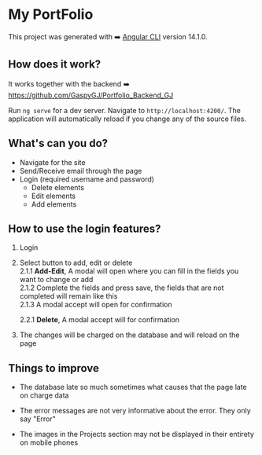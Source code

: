 # My PortFolio 
This project was generated with ➡️ [Angular CLI](https://github.com/angular/angular-cli) version 14.1.0.


## How does it work?

It works together with the backend ➡️ https://github.com/GaspyGJ/Portfolio_Backend_GJ 

Run `ng serve` for a dev server. Navigate to `http://localhost:4200/`. The application will automatically reload if you change any of the source files.

## What's can you do?

* Navigate for the site
* Send/Receive email through the page
* Login (required username and password)
    * Delete elements
    * Edit elements
    * Add elements

## How to use the login features?

1. Login
2. Select button to add, edit or delete<br>
    2.1.1 **Add-Edit**, A modal will open where you can fill in the fields you want to change or add<br>
    2.1.2 Complete the fields and press save, the fields that are not completed will remain like this<br>
    2.1.3 A modal accept will open for confirmation

    2.2.1 **Delete**, A modal accept will for confirmation

3. The changes will be charged on the database and will reload on the page


## Things to improve

*  The database late so much sometimes what causes that the page late on charge data

* The error messages are not very informative about the error. They only say "Error"

* The images in the Projects section may not be displayed in their entirety on mobile phones